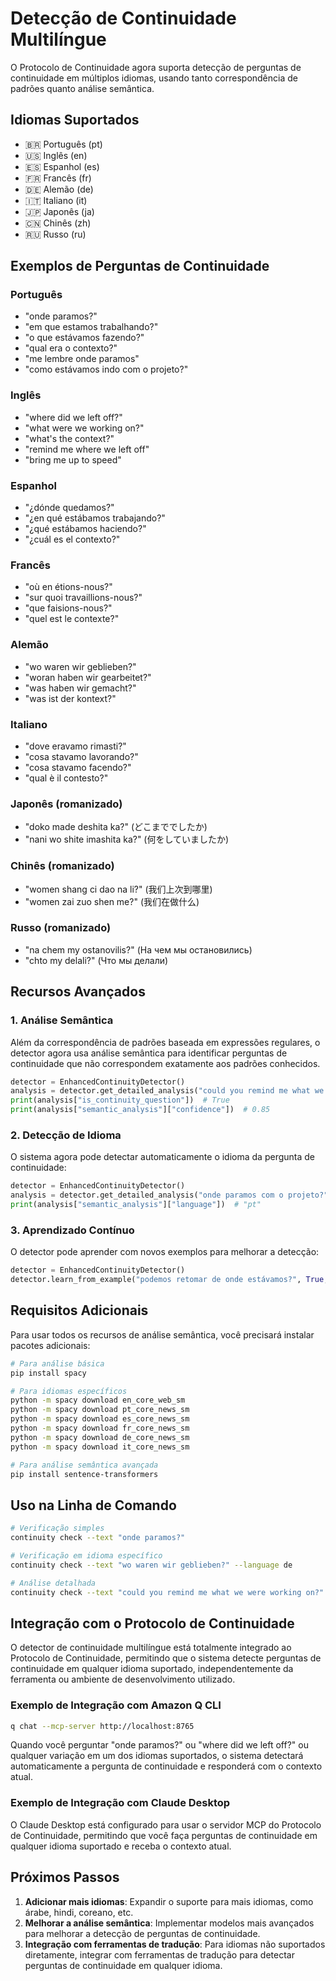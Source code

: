 # Detecção de Continuidade Multilíngue

O Protocolo de Continuidade agora suporta detecção de perguntas de continuidade em múltiplos idiomas, usando tanto correspondência de padrões quanto análise semântica.

## Idiomas Suportados

- 🇧🇷 Português (pt)
- 🇺🇸 Inglês (en)
- 🇪🇸 Espanhol (es)
- 🇫🇷 Francês (fr)
- 🇩🇪 Alemão (de)
- 🇮🇹 Italiano (it)
- 🇯🇵 Japonês (ja)
- 🇨🇳 Chinês (zh)
- 🇷🇺 Russo (ru)

## Exemplos de Perguntas de Continuidade

### Português
- "onde paramos?"
- "em que estamos trabalhando?"
- "o que estávamos fazendo?"
- "qual era o contexto?"
- "me lembre onde paramos"
- "como estávamos indo com o projeto?"

### Inglês
- "where did we left off?"
- "what were we working on?"
- "what's the context?"
- "remind me where we left off"
- "bring me up to speed"

### Espanhol
- "¿dónde quedamos?"
- "¿en qué estábamos trabajando?"
- "¿qué estábamos haciendo?"
- "¿cuál es el contexto?"

### Francês
- "où en étions-nous?"
- "sur quoi travaillions-nous?"
- "que faisions-nous?"
- "quel est le contexte?"

### Alemão
- "wo waren wir geblieben?"
- "woran haben wir gearbeitet?"
- "was haben wir gemacht?"
- "was ist der kontext?"

### Italiano
- "dove eravamo rimasti?"
- "cosa stavamo lavorando?"
- "cosa stavamo facendo?"
- "qual è il contesto?"

### Japonês (romanizado)
- "doko made deshita ka?" (どこまででしたか)
- "nani wo shite imashita ka?" (何をしていましたか)

### Chinês (romanizado)
- "women shang ci dao na li?" (我们上次到哪里)
- "women zai zuo shen me?" (我们在做什么)

### Russo (romanizado)
- "na chem my ostanovilis?" (На чем мы остановились)
- "chto my delali?" (Что мы делали)

## Recursos Avançados

### 1. Análise Semântica

Além da correspondência de padrões baseada em expressões regulares, o detector agora usa análise semântica para identificar perguntas de continuidade que não correspondem exatamente aos padrões conhecidos.

```python
detector = EnhancedContinuityDetector()
analysis = detector.get_detailed_analysis("could you remind me what we were discussing?")
print(analysis["is_continuity_question"])  # True
print(analysis["semantic_analysis"]["confidence"])  # 0.85
```

### 2. Detecção de Idioma

O sistema agora pode detectar automaticamente o idioma da pergunta de continuidade:

```python
detector = EnhancedContinuityDetector()
analysis = detector.get_detailed_analysis("onde paramos com o projeto?")
print(analysis["semantic_analysis"]["language"])  # "pt"
```

### 3. Aprendizado Contínuo

O detector pode aprender com novos exemplos para melhorar a detecção:

```python
detector = EnhancedContinuityDetector()
detector.learn_from_example("podemos retomar de onde estávamos?", True, "pt")
```

## Requisitos Adicionais

Para usar todos os recursos de análise semântica, você precisará instalar pacotes adicionais:

```bash
# Para análise básica
pip install spacy

# Para idiomas específicos
python -m spacy download en_core_web_sm
python -m spacy download pt_core_news_sm
python -m spacy download es_core_news_sm
python -m spacy download fr_core_news_sm
python -m spacy download de_core_news_sm
python -m spacy download it_core_news_sm

# Para análise semântica avançada
pip install sentence-transformers
```

## Uso na Linha de Comando

```bash
# Verificação simples
continuity check --text "onde paramos?"

# Verificação em idioma específico
continuity check --text "wo waren wir geblieben?" --language de

# Análise detalhada
continuity check --text "could you remind me what we were working on?" --detailed
```

## Integração com o Protocolo de Continuidade

O detector de continuidade multilíngue está totalmente integrado ao Protocolo de Continuidade, permitindo que o sistema detecte perguntas de continuidade em qualquer idioma suportado, independentemente da ferramenta ou ambiente de desenvolvimento utilizado.

### Exemplo de Integração com Amazon Q CLI

```bash
q chat --mcp-server http://localhost:8765
```

Quando você perguntar "onde paramos?" ou "where did we left off?" ou qualquer variação em um dos idiomas suportados, o sistema detectará automaticamente a pergunta de continuidade e responderá com o contexto atual.

### Exemplo de Integração com Claude Desktop

O Claude Desktop está configurado para usar o servidor MCP do Protocolo de Continuidade, permitindo que você faça perguntas de continuidade em qualquer idioma suportado e receba o contexto atual.

## Próximos Passos

1. **Adicionar mais idiomas**: Expandir o suporte para mais idiomas, como árabe, hindi, coreano, etc.
2. **Melhorar a análise semântica**: Implementar modelos mais avançados para melhorar a detecção de perguntas de continuidade.
3. **Integração com ferramentas de tradução**: Para idiomas não suportados diretamente, integrar com ferramentas de tradução para detectar perguntas de continuidade em qualquer idioma.
